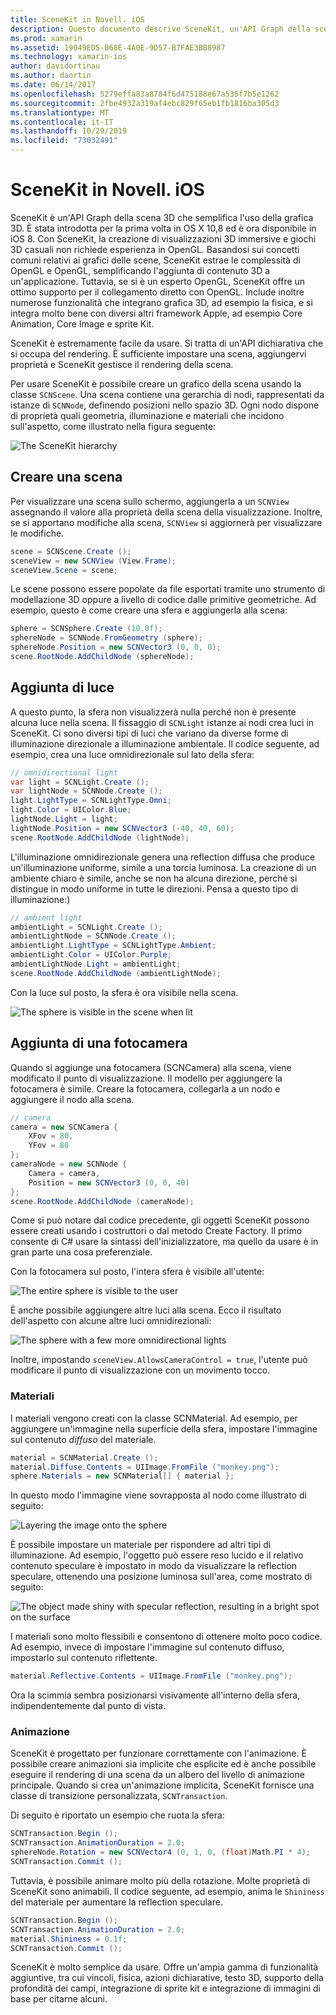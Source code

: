 ```yaml
---
title: SceneKit in Novell. iOS
description: Questo documento descrive SceneKit, un'API Graph della scena 3D che semplifica l'uso della grafica 3D astraendone le complessità di OpenGL.
ms.prod: xamarin
ms.assetid: 19049ED5-B68E-4A0E-9D57-B7FAE3BB8987
ms.technology: xamarin-ios
author: davidortinau
ms.author: daortin
ms.date: 06/14/2017
ms.openlocfilehash: 5279effa83a8784f6d475188e67a535f7b5e1262
ms.sourcegitcommit: 2fbe4932a319af4ebc829f65eb1fb1816ba305d3
ms.translationtype: MT
ms.contentlocale: it-IT
ms.lasthandoff: 10/29/2019
ms.locfileid: "73032491"
---
```

# <a name="scenekit-in-xamarinios"></a>SceneKit in Novell. iOS

SceneKit è un'API Graph della scena 3D che semplifica l'uso della grafica 3D. È stata introdotta per la prima volta in OS X 10,8 ed è ora disponibile in iOS 8. Con SceneKit, la creazione di visualizzazioni 3D immersive e giochi 3D casuali non richiede esperienza in OpenGL. Basandosi sui concetti comuni relativi ai grafici delle scene, SceneKit estrae le complessità di OpenGL e OpenGL, semplificando l'aggiunta di contenuto 3D a un'applicazione. Tuttavia, se si è un esperto OpenGL, SceneKit offre un ottimo supporto per il collegamento diretto con OpenGL. Include inoltre numerose funzionalità che integrano grafica 3D, ad esempio la fisica, e si integra molto bene con diversi altri framework Apple, ad esempio Core Animation, Core Image e sprite Kit.

SceneKit è estremamente facile da usare. Si tratta di un'API dichiarativa che si occupa del rendering. È sufficiente impostare una scena, aggiungervi proprietà e SceneKit gestisce il rendering della scena.

Per usare SceneKit è possibile creare un grafico della scena usando la classe `SCNScene`. Una scena contiene una gerarchia di nodi, rappresentati da istanze di `SCNNode`, definendo posizioni nello spazio 3D. Ogni nodo dispone di proprietà quali geometria, illuminazione e materiali che incidono sull'aspetto, come illustrato nella figura seguente:

![](scenekit-images/image7.png "The SceneKit hierarchy")

## <a name="create-a-scene"></a>Creare una scena

Per visualizzare una scena sullo schermo, aggiungerla a un `SCNView` assegnando il valore alla proprietà della scena della visualizzazione. Inoltre, se si apportano modifiche alla scena, `SCNView` si aggiornerà per visualizzare le modifiche.

```csharp
scene = SCNScene.Create ();
sceneView = new SCNView (View.Frame);
sceneView.Scene = scene;
```

Le scene possono essere popolate da file esportati tramite uno strumento di modellazione 3D oppure a livello di codice dalle primitive geometriche. Ad esempio, questo è come creare una sfera e aggiungerla alla scena:

```csharp
sphere = SCNSphere.Create (10.0f);
sphereNode = SCNNode.FromGeometry (sphere);
sphereNode.Position = new SCNVector3 (0, 0, 0);
scene.RootNode.AddChildNode (sphereNode);
```

## <a name="adding-light"></a>Aggiunta di luce

A questo punto, la sfera non visualizzerà nulla perché non è presente alcuna luce nella scena. Il fissaggio di `SCNLight` istanze ai nodi crea luci in SceneKit. Ci sono diversi tipi di luci che variano da diverse forme di illuminazione direzionale a illuminazione ambientale. Il codice seguente, ad esempio, crea una luce omnidirezionale sul lato della sfera:

```csharp
// omnidirectional light
var light = SCNLight.Create ();
var lightNode = SCNNode.Create ();
light.LightType = SCNLightType.Omni;
light.Color = UIColor.Blue;
lightNode.Light = light;
lightNode.Position = new SCNVector3 (-40, 40, 60);
scene.RootNode.AddChildNode (lightNode);
```

L'illuminazione omnidirezionale genera una reflection diffusa che produce un'illuminazione uniforme, simile a una torcia luminosa. La creazione di un ambiente chiaro è simile, anche se non ha alcuna direzione, perché si distingue in modo uniforme in tutte le direzioni. Pensa a questo tipo di illuminazione:)

```csharp
// ambient light
ambientLight = SCNLight.Create ();
ambientLightNode = SCNNode.Create ();
ambientLight.LightType = SCNLightType.Ambient;
ambientLight.Color = UIColor.Purple;
ambientLightNode.Light = ambientLight;
scene.RootNode.AddChildNode (ambientLightNode);
```

Con la luce sul posto, la sfera è ora visibile nella scena.

![](scenekit-images/image8.png "The sphere is visible in the scene when lit")

## <a name="adding-a-camera"></a>Aggiunta di una fotocamera

Quando si aggiunge una fotocamera (SCNCamera) alla scena, viene modificato il punto di visualizzazione. Il modello per aggiungere la fotocamera è simile. Creare la fotocamera, collegarla a un nodo e aggiungere il nodo alla scena.

```csharp
// camera
camera = new SCNCamera {
    XFov = 80,
    YFov = 80
};
cameraNode = new SCNNode {
    Camera = camera,
    Position = new SCNVector3 (0, 0, 40)
};
scene.RootNode.AddChildNode (cameraNode);
```

Come si può notare dal codice precedente, gli oggetti SceneKit possono essere creati usando i costruttori o dal metodo Create Factory. Il primo consente di C# usare la sintassi dell'inizializzatore, ma quello da usare è in gran parte una cosa preferenziale.

Con la fotocamera sul posto, l'intera sfera è visibile all'utente:

![](scenekit-images/image9.png "The entire sphere is visible to the user")

È anche possibile aggiungere altre luci alla scena. Ecco il risultato dell'aspetto con alcune altre luci omnidirezionali:

![](scenekit-images/image10.png "The sphere with a few more omnidirectional lights")

Inoltre, impostando `sceneView.AllowsCameraControl = true`, l'utente può modificare il punto di visualizzazione con un movimento tocco.

### <a name="materials"></a>Materiali

I materiali vengono creati con la classe SCNMaterial. Ad esempio, per aggiungere un'immagine nella superficie della sfera, impostare l'immagine sul contenuto *diffuso* del materiale.

```csharp
material = SCNMaterial.Create ();
material.Diffuse.Contents = UIImage.FromFile ("monkey.png");
sphere.Materials = new SCNMaterial[] { material };
```

In questo modo l'immagine viene sovrapposta al nodo come illustrato di seguito:

![](scenekit-images/image11.png "Layering the image onto the sphere")

È possibile impostare un materiale per rispondere ad altri tipi di illuminazione. Ad esempio, l'oggetto può essere reso lucido e il relativo contenuto speculare è impostato in modo da visualizzare la reflection speculare, ottenendo una posizione luminosa sull'area, come mostrato di seguito:

![](scenekit-images/image12.png "The object made shiny with specular reflection, resulting in a bright spot on the surface")

I materiali sono molto flessibili e consentono di ottenere molto poco codice. Ad esempio, invece di impostare l'immagine sul contenuto diffuso, impostarlo sul contenuto riflettente.

```csharp
material.Reflective.Contents = UIImage.FromFile ("monkey.png");
```

Ora la scimmia sembra posizionarsi visivamente all'interno della sfera, indipendentemente dal punto di vista.

### <a name="animation"></a>Animazione

SceneKit è progettato per funzionare correttamente con l'animazione. È possibile creare animazioni sia implicite che esplicite ed è anche possibile eseguire il rendering di una scena da un albero del livello di animazione principale. Quando si crea un'animazione implicita, SceneKit fornisce una classe di transizione personalizzata, `SCNTransaction`.

Di seguito è riportato un esempio che ruota la sfera:

```csharp
SCNTransaction.Begin ();
SCNTransaction.AnimationDuration = 2.0;
sphereNode.Rotation = new SCNVector4 (0, 1, 0, (float)Math.PI * 4);
SCNTransaction.Commit ();
```

Tuttavia, è possibile animare molto più della rotazione. Molte proprietà di SceneKit sono animabili. Il codice seguente, ad esempio, anima le `Shininess` del materiale per aumentare la reflection speculare.

```csharp
SCNTransaction.Begin ();
SCNTransaction.AnimationDuration = 2.0;
material.Shininess = 0.1f;
SCNTransaction.Commit ();
```

SceneKit è molto semplice da usare. Offre un'ampia gamma di funzionalità aggiuntive, tra cui vincoli, fisica, azioni dichiarative, testo 3D, supporto della profondità dei campi, integrazione di sprite kit e integrazione di immagini di base per citarne alcuni.
